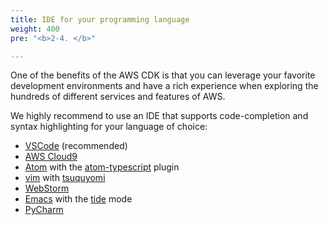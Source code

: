 ```yaml
---
title: IDE for your programming language
weight: 400
pre: "<b>2-4. </b>"

---
```


One of the benefits of the AWS CDK is that you can leverage your favorite
development environments and have a rich experience when exploring the hundreds
of different services and features of AWS.

We highly recommend to use an IDE that supports code-completion and syntax 
highlighting for your language of choice:

 - [VSCode](https://code.visualstudio.com) (recommended)
 - [AWS Cloud9](https://aws.amazon.com/cloud9)
 - [Atom](https://atom.io/) with the [atom-typescript](https://atom.io/packages/atom-typescript) plugin
 - [vim](https://www.vim.org/) with [tsuquyomi](https://github.com/Quramy/tsuquyomi)
 - [WebStorm](https://www.jetbrains.com/help/webstorm/typescript-support.html)
 - [Emacs](https://www.gnu.org/software/emacs/) with the [tide](https://github.com/ananthakumaran/tide) mode
 - [PyCharm](https://www.jetbrains.com/pycharm/download/)

